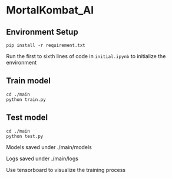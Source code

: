 # MortalKombat_AI

## Environment Setup
```
pip install -r requirement.txt
```
Run the first to sixth lines of code in `initial.ipynb` to initialize the environment
 
## Train model
```
cd ./main
python train.py
```

## Test model
```
cd ./main
python test.py
```

Models saved under ./main/models

Logs saved under ./main/logs

Use tensorboard to visualize the training process
